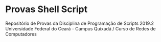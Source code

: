 # Provas Shell Script
Repositório de Provas da Disciplina de Programação de Scripts 2019.2 Universidade Federal do Ceará - Campus Quixadá / Curso de Redes de Computadores
